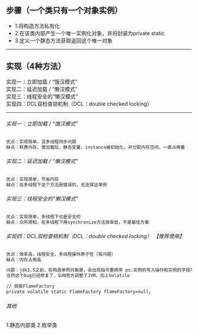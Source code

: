 ## 步骤（一个类只有一个对象实例）
 * 1.将构造方法私有化
 * 2.在该类内部产生一个唯一实例化对象，并将封装为private static
 * 3.定义一个静态方法获取返回这个唯一对象

---
## 实现（4种方法）
实现一：立即加载 / “饿汉模式”   
实现二：延迟加载 / “懒汉模式”   
实现三：线程安全的“懒汉模式”   
实现四：DCL双检查锁机制（DCL：double checked locking）   

---
###### 实现一：立即加载 / “饿汉模式”
```html
优点：实现简单，没多线程同步问题
缺点：耗费内存，类加载后，静态变量，instance被初始化，并分配内存空间，一直占用着
```


###### 实现二：延迟加载 / “懒汉模式”   
```html
优点：实现简单，节省内存
缺点：在多线程下这个方法是错误的，无法保证单例
```


###### 实现三：线程安全的“懒汉模式” 
```html
优点：实现简单，多线程下也是安全的
缺点：众所周知，在多线程下用synchronize方法效率低，不是最佳方案
```

  
###### 实现四：DCL双检查锁机制（DCL：double checked locking） 【推荐使用】 
```html
优点：效率高，线程安全，多线程操作原子性（有问题）
缺点：内存占用高

问题：jdk1.5之前，在构造单例对象是，会出现指令重排序 ps:实例的写入操作和实例的字段写入操作存在重排序问题
当然这个bug已经修复了，SUN官方调整了JVM，加上Volatile

// 获取FlameFactory
private volatile static FlameFactory flameFactory=null;
```

###### 其他
1.静态内部类
2.枚举类

